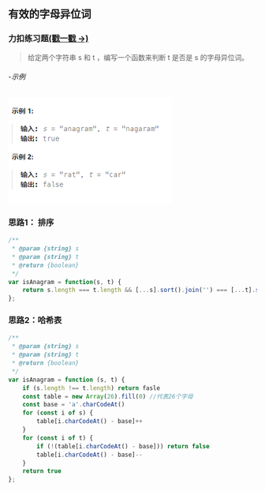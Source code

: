 ## 有效的字母异位词

### 力扣练习题[(戳一戳 ->)](https://leetcode.cn/problems/valid-anagram/description/)

> 给定两个字符串 s 和 t ，编写一个函数来判断 t 是否是 s 的字母异位词。

###### -示例
![图片](../../../public/lc_h3.png)

### 思路1： 排序
```jsx
/**
 * @param {string} s
 * @param {string} t
 * @return {boolean}
 */
var isAnagram = function(s, t) {
    return s.length === t.length && [...s].sort().join('') === [...t].sort().join('')
};

```

### 思路2：哈希表
```jsx
/**
 * @param {string} s
 * @param {string} t
 * @return {boolean}
 */
var isAnagram = function (s, t) {
    if (s.length !== t.length) return fasle
    const table = new Array(26).fill(0) //代表26个字母
    const base = 'a'.charCodeAt()
    for (const i of s) {
        table[i.charCodeAt() - base]++
    }
    for (const i of t) {
        if (!(table[i.charCodeAt() - base])) return false
        table[i.charCodeAt() - base]--
    }
    return true
};
```
